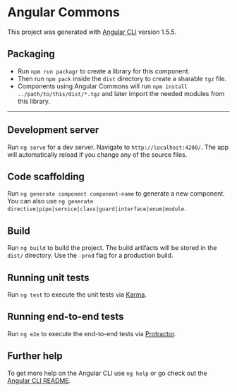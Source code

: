 # Angular Commons

This project was generated with [Angular CLI](https://github.com/angular/angular-cli) version 1.5.5.

## Packaging

- Run `npm run packagr` to create a library for this component.
- Then run `npm pack` inside the `dist` directory to create a sharable `tgz` file.
- Components using Angular Commons will run `npm install ../path/to/this/dist/*.tgz` and later import the needed modules from this library.

---

## Development server

Run `ng serve` for a dev server. Navigate to `http://localhost:4200/`. The app will automatically reload if you change any of the source files.

## Code scaffolding

Run `ng generate component component-name` to generate a new component. You can also use `ng generate directive|pipe|service|class|guard|interface|enum|module`.

## Build

Run `ng build` to build the project. The build artifacts will be stored in the `dist/` directory. Use the `-prod` flag for a production build.

## Running unit tests

Run `ng test` to execute the unit tests via [Karma](https://karma-runner.github.io).

## Running end-to-end tests

Run `ng e2e` to execute the end-to-end tests via [Protractor](http://www.protractortest.org/).

## Further help

To get more help on the Angular CLI use `ng help` or go check out the [Angular CLI README](https://github.com/angular/angular-cli/blob/master/README.md).
